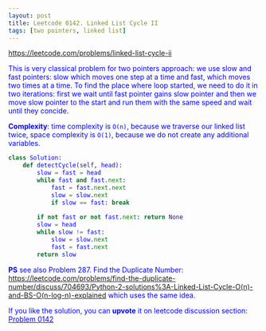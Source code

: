```yaml
---
layout: post
title: Leetcode 0142. Linked List Cycle II
tags: [two pointers, linked list]
---
```


<a href="https://leetcode.com/problems/linked-list-cycle-ii"> <font color = blue>https://leetcode.com/problems/linked-list-cycle-ii

This is very classical problem for two pointers approach: we use slow and fast pointers: slow which moves one step at a time and fast, which moves two times at a time. To find the place where loop started, we need to do it in two iterations: first we wait until fast pointer gains slow pointer and then we move slow pointer to the start and run them with the same speed and wait until they concide.

**Complexity**: time complexity is `O(n)`, because we traverse our linked list twice, space complexity is `O(1)`, because we do not create any additional variables.

```python
class Solution:
    def detectCycle(self, head):
        slow = fast = head
        while fast and fast.next:
            fast = fast.next.next
            slow = slow.next
            if slow == fast: break
                
        if not fast or not fast.next: return None
        slow = head
        while slow != fast:
            slow = slow.next
            fast = fast.next
        return slow
```

**PS** see also Problem 287. Find the Duplicate Number: https://leetcode.com/problems/find-the-duplicate-number/discuss/704693/Python-2-solutions%3A-Linked-List-Cycle-O(n)-and-BS-O(n-log-n)-explained which uses the same idea.

If you like the solution, you can **upvote** it on leetcode discussion section:<a href="https://leetcode.com/problems/linked-list-cycle-ii/discuss/912276/python-2-pointers-approach-explained"> <font color = blue>Problem 0142
